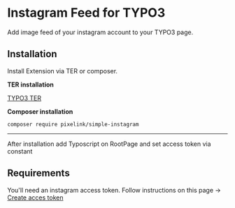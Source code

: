 # Instagram Feed for TYPO3

Add image feed of your instagram account to your TYPO3 page.


## Installation
Install Extension via TER or composer.

**TER installation**

[TYPO3 TER](https://extensions.typo3.org)

**Composer installation**

`composer require pixelink/simple-instagram`

---
After installation add Typoscript on RootPage and set access token via constant

## Requirements
You'll need an instagram access token. Follow instructions on this page -> [Create acces token](https://www.instagram.com/developer/authentication/)